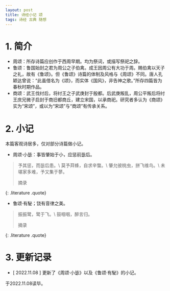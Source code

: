 ```yaml
---
layout: post
title: 诗经小记 颂
tags: 诗经 古典 随想
---
```


# 1. 简介

- 周颂：所存诗篇应创作于西周早期。均为祭词，或描写祭祀之辞。
- 鲁颂：鲁国始封之君为周公之子伯禽。成王因周公有大功于周。赐伯禽以天子之礼，故有《鲁颂》。但《鲁颂》诗篇的体制及风格与《周颂》不同。唐人孔颖达曾说：“此虽借名为《颂》，而实体《国风》，非告神之歌。”所存四篇皆为春秋时期作品。
- 商颂：武王伐纣后，将纣王之子武庚封于殷都。后武庚叛乱，周公平叛后将纣王庶兄微子启封于商旧都商丘，建立宋国，以承商祀。研究者多认为《商颂》实为“宋颂”，或以为“宋颂”与“商颂”有传承关系。

# 2. 小记

本篇客观诗居多，仅对部分诗篇做小记。

- 周颂·小毖：事皆肇始于小，应惩前毖后。

> 予其惩，而毖后患。\\
> 莫予荓蜂，自求辛螫。\\
> 肇允彼桃虫，拼飞维鸟。\\
> 未堪家多难，予又集于蓼。
> <footer>摘录</footer>
{: .literature .quote}

- 鲁颂·有駜；饶有音律之美。

> 振振鹭，鹭于飞。\\
> 鼓咽咽，醉言归。
> <footer>摘录</footer>
{: .literature .quote}

# 3. 更新记录

- [ 2022.11.08 ] 更新了《周颂·小毖》以及《鲁颂·有駜》的小记。

于2022.11.08读毕。

